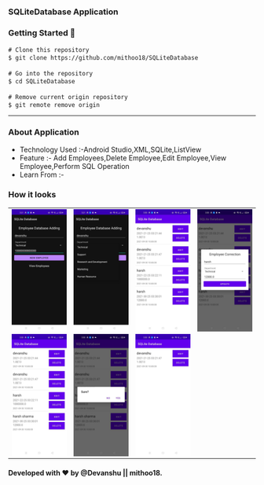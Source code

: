 ### SQLiteDatabase Application

### Getting Started 🚀

```
# Clone this repository
$ git clone https://github.com/mithoo18/SQLiteDatabase

# Go into the repository
$ cd SQLiteDatabase

# Remove current origin repository
$ git remote remove origin
```

---
### About Application

- Technology Used :-Android Studio,XML,SQLite,ListView
- Feature :- Add Employees,Delete Employee,Edit Employee,View Employee,Perform SQL Operation
- Learn From :- <a href = "https://www.simplifiedcoding.net/android-sqlite-database-example/"></a>

### How it looks 
<table>
<tr>
  <td><img align="left" src="https://github.com/mithoo18/SQLiteDatabase/blob/master/gitimg/1.jpg" alt="1 Img" /></td>
  <td><img align="right" src="https://github.com/mithoo18/SQLiteDatabase/blob/master/gitimg/2.jpg" alt="2 Img" /></td>
  <td><img align="left" src="https://github.com/mithoo18/SQLiteDatabase/blob/master/gitimg/3.jpg" alt="3 Img" /></td>
  <td><img align="right" src="https://github.com/mithoo18/SQLiteDatabase/blob/master/gitimg/4.jpg" alt="4 Img" /></td>
</tr>
<tr>
  <td><img align="left" src="https://github.com/mithoo18/SQLiteDatabase/blob/master/gitimg/5.jpg" alt="5 Img" /></td>
  <td><img align="right" src="https://github.com/mithoo18/SQLiteDatabase/blob/master/gitimg/6.jpg" alt="6 Img" /></td>
  <td><img align="left" src="https://github.com/mithoo18/SQLiteDatabase/blob/master/gitimg/7.jpg" alt="7 Img" /></td> 
 </tr>
</table>


#### Developed with ❤ by @Devanshu || mithoo18.
